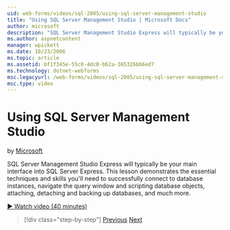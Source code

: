 ```yaml
---
uid: web-forms/videos/sql-2005/using-sql-server-management-studio
title: "Using SQL Server Management Studio | Microsoft Docs"
author: microsoft
description: "SQL Server Management Studio Express will typically be your main interface into SQL Server Express. This lesson demonstrates the essential techniques and ski..."
ms.author: aspnetcontent
manager: wpickett
ms.date: 10/23/2006
ms.topic: article
ms.assetid: bf1f345e-55c8-4dc8-b62a-365326bb6ed7
ms.technology: dotnet-webforms
msc.legacyurl: /web-forms/videos/sql-2005/using-sql-server-management-studio
msc.type: video
---
```

Using SQL Server Management Studio
====================
by [Microsoft](https://github.com/microsoft)

SQL Server Management Studio Express will typically be your main interface into SQL Server Express. This lesson demonstrates the essential techniques and skills you'll need to successfully connect to database instances, navigate the query window and scripting database objects, attaching, detaching and backing up databases, and much more.

[&#9654; Watch video (40 minutes)](https://channel9.msdn.com/Blogs/ASP-NET-Site-Videos/using-sql-server-management-studio)

> [!div class="step-by-step"]
> [Previous](connecting-your-web-application-to-sql-server-2005-express-edition.md)
> [Next](getting-started-with-reporting-services.md)
